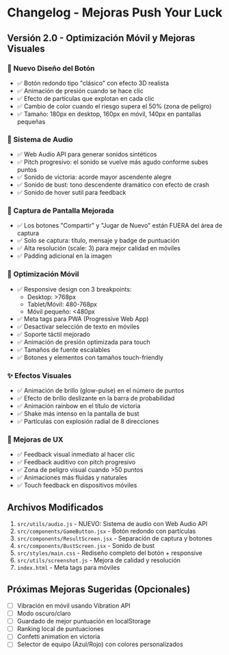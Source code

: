 # Changelog - Mejoras Push Your Luck

## Versión 2.0 - Optimización Móvil y Mejoras Visuales

### 🎨 Nuevo Diseño del Botón
- ✅ Botón redondo tipo "clásico" con efecto 3D realista
- ✅ Animación de presión cuando se hace clic
- ✅ Efecto de partículas que explotan en cada clic
- ✅ Cambio de color cuando el riesgo supera el 50% (zona de peligro)
- ✅ Tamaño: 180px en desktop, 160px en móvil, 140px en pantallas pequeñas

### 🎵 Sistema de Audio
- ✅ Web Audio API para generar sonidos sintéticos
- ✅ Pitch progresivo: el sonido se vuelve más agudo conforme subes puntos
- ✅ Sonido de victoria: acorde mayor ascendente alegre
- ✅ Sonido de bust: tono descendente dramático con efecto de crash
- ✅ Sonido de hover sutil para feedback

### 📸 Captura de Pantalla Mejorada
- ✅ Los botones "Compartir" y "Jugar de Nuevo" están FUERA del área de captura
- ✅ Solo se captura: título, mensaje y badge de puntuación
- ✅ Alta resolución (scale: 3) para mejor calidad en móviles
- ✅ Padding adicional en la imagen

### 📱 Optimización Móvil
- ✅ Responsive design con 3 breakpoints:
  - Desktop: >768px
  - Tablet/Móvil: 480-768px
  - Móvil pequeño: <480px
- ✅ Meta tags para PWA (Progressive Web App)
- ✅ Desactivar selección de texto en móviles
- ✅ Soporte táctil mejorado
- ✅ Animación de presión optimizada para touch
- ✅ Tamaños de fuente escalables
- ✅ Botones y elementos con tamaños touch-friendly

### ✨ Efectos Visuales
- ✅ Animación de brillo (glow-pulse) en el número de puntos
- ✅ Efecto de brillo deslizante en la barra de probabilidad
- ✅ Animación rainbow en el título de victoria
- ✅ Shake más intenso en la pantalla de bust
- ✅ Partículas con explosión radial de 8 direcciones

### 🎯 Mejoras de UX
- ✅ Feedback visual inmediato al hacer clic
- ✅ Feedback auditivo con pitch progresivo
- ✅ Zona de peligro visual cuando >50 puntos
- ✅ Animaciones más fluidas y naturales
- ✅ Touch feedback en dispositivos móviles

## Archivos Modificados

1. `src/utils/audio.js` - NUEVO: Sistema de audio con Web Audio API
2. `src/components/GameButton.jsx` - Botón redondo con partículas
3. `src/components/ResultScreen.jsx` - Separación de captura y botones
4. `src/components/BustScreen.jsx` - Sonido de bust
5. `src/styles/main.css` - Rediseño completo del botón + responsive
6. `src/utils/screenshot.js` - Mejora de calidad y resolución
7. `index.html` - Meta tags para móviles

## Próximas Mejoras Sugeridas (Opcionales)

- [ ] Vibración en móvil usando Vibration API
- [ ] Modo oscuro/claro
- [ ] Guardado de mejor puntuación en localStorage
- [ ] Ranking local de puntuaciones
- [ ] Confetti animation en victoria
- [ ] Selector de equipo (Azul/Rojo) con colores personalizados
